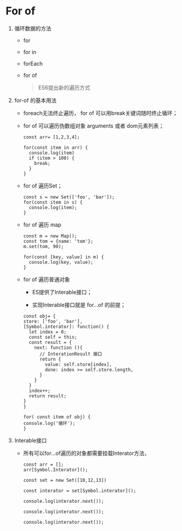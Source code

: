 # For of

1. 循环数据的方法

    * for

    * for in

    * forEach

    * for of
      > ES6提出新的遍历方式

2. for-of 的基本用法

    * foreach无法终止遍历， for of 可以用break关键词随时终止循环；

    * for of 可以遍历伪数组对象 arguments 或者 dom元素列表；

      ```
      const arr= [1,2,3,4];

      for(const item in arr) {
        console.log(item)
        if (item > 100) {
          break;
        }
      }
      ```

    * for of 遍历Set；

      ```
      const s = new Set(['foo', 'bar']);
      for(const item in s) {
        console.log(item);
      }
      ```

    * for of 遍历 map

      ```
      const m = new Map();
      const tom = {name: 'tom'};
      m.set(tom, 90);

      for(const [key, value] in m) {
        console.log(key, value);
      }
      ```
    * for of 遍历普通对象

       * ES提供了Interable接口；

       * 实现Interable接口就是 for...of 的前提；

        ```
        const obj= {
        store: ['foo', 'bar'],
        [Symbol.interator]: function() {
          let index = 0;
          const self = this;
          const result = {
            next: function (){
              // InterationResult 接口
              return {
                value: self.store[index],
                done: index >= self.store.length,
              }
            }
          }
          index++;
          return result;
        }
      }

      for( const item of obj) {
        console.log('循环');
      }
        ```

3. Interable接口

    * 所有可以for...of遍历的对象都需要挂载Interator方法，

      ```
      const arr = [];
      arr[Symbol.Interator]();

      const set = new Set([10,12,13])

      const interator = set[Symbol.interator]();

      console.log(interator.next());

      console.log(interator.next());

      console.log(interator.next());
      ```

